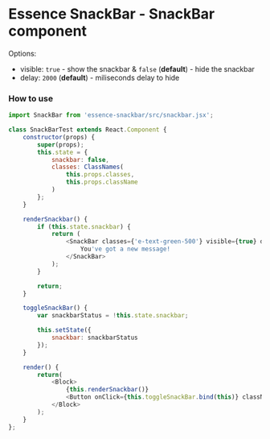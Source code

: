 # Essence SnackBar - SnackBar component

Options:
- visible: `true` - show the snackbar & `false` (**default**) - hide the snackbar
- delay: `2000` (**default**) - miliseconds delay to hide

### How to use
```js
import SnackBar from 'essence-snackbar/src/snackbar.jsx';

class SnackBarTest extends React.Component {
	constructor(props) {
        super(props);
        this.state = {
        	snackbar: false,
            classes: ClassNames(
                this.props.classes,
                this.props.className
            )
        };
    }

    renderSnackbar() {
    	if (this.state.snackbar) {
    		return (
    			<SnackBar classes={'e-text-green-500'} visible={true} delay={5000}>
					You've got a new message!
				</SnackBar>
			);
    	}

    	return;
    }

    toggleSnackBar() {
    	var snackbarStatus = !this.state.snackbar;

    	this.setState({
    		snackbar: snackbarStatus
    	});
    }

    render() {
        return(
			<Block>
				{this.renderSnackbar()}
				<Button onClick={this.toggleSnackBar.bind(this)} className={'flat e-background-cyan-400 e-text-green'} type={'primary'} icon={'action-favorite'}/>
			</Block>
        );
    }
};
```